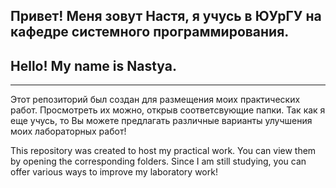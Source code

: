 ## **Привет! Меня зовут Настя, я учусь в ЮУрГУ на кафедре системного программирования.**
## **Hello! My name is Nastya.**
____
Этот репозиторий был создан для размещения моих практических работ. Просмотреть их можно, открыв соответсвующие папки. Так как я еще учусь, то Вы можете предлагать различные варианты улучшения моих лабораторных работ!

This repository was created to host my practical work. You can view them by opening the corresponding folders. Since I am still studying, you can offer various ways to improve my laboratory work!
